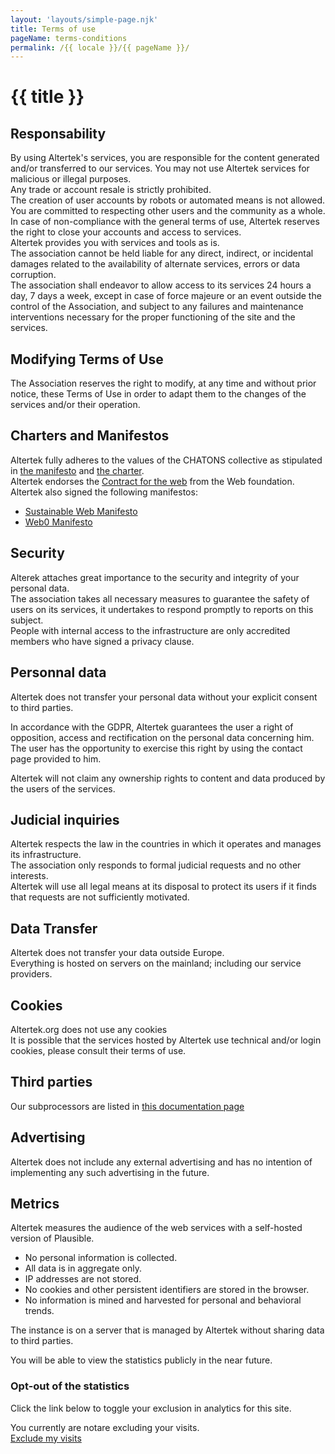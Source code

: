 ```yaml
---
layout: 'layouts/simple-page.njk'
title: Terms of use
pageName: terms-conditions
permalink: /{{ locale }}/{{ pageName }}/
---
```


# {{ title }}

## Responsability  
By using Altertek's services, you are responsible for the content generated and/or transferred to our services.
You may not use Altertek services for malicious or illegal purposes.  
Any trade or account resale is strictly prohibited.  
The creation of user accounts by robots or automated means is not allowed.  
You are committed to respecting other users and the community as a whole.  
In case of non-compliance with the general terms of use, Altertek reserves the right to close your accounts and access to services.  
Altertek provides you with services and tools as is.  
The association cannot be held liable for any direct, indirect, or incidental damages related to the availability of alternate services, errors or data corruption.  
The association shall endeavor to allow access to its services 24 hours a day, 7 days a week, except in case of force majeure or an event outside the control of the Association, and subject to any failures and maintenance interventions necessary for the proper functioning of the site and the services.  

## Modifying Terms of Use  
The Association reserves the right to modify, at any time and without prior notice, these Terms of Use in order to adapt them to the changes of the services and/or their operation.  

## Charters and Manifestos  
Altertek fully adheres to the values of the CHATONS collective as stipulated in [the manifesto](https://chatons.org/en/manifeste) and [the charter](https://chatons.org/en/charte).  
Altertek endorses the [Contract for the web](https://contractfortheweb.org) from the Web foundation.  
Altertek also signed the following manifestos:  
- [Sustainable Web Manifesto](https://www.sustainablewebmanifesto.com/)  
- [Web0 Manifesto](https://web0.small-web.org/)  

## Security  
Alterek attaches great importance to the security and integrity of your personal data.  
The association takes all necessary measures to guarantee the safety of users on its services, it undertakes to respond promptly to reports on this subject.  
People with internal access to the infrastructure are only accredited members who have signed a privacy clause.  

## Personnal data
Altertek does not transfer your personal data without your explicit consent to third parties.

In accordance with the GDPR, Altertek guarantees the user a right of opposition, access and rectification on the personal data concerning him.  
The user has the opportunity to exercise this right by using the contact page provided to him.  

Altertek will not claim any ownership rights to content and data produced by the users of the services.

## Judicial inquiries  
Altertek respects the law in the countries in which it operates and manages its infrastructure.  
The association only responds to formal judicial requests and no other interests.  
Altertek will use all legal means at its disposal to protect its users if it finds that requests are not sufficiently motivated.  

## Data Transfer  
Altertek does not transfer your data outside Europe.  
Everything is hosted on servers on the mainland; including our service providers.  

## Cookies  
Altertek.org does not use any cookies  
It is possible that the services hosted by Altertek use technical and/or login cookies, please consult their terms of use.  

## Third parties  
Our subprocessors are listed in [this documentation page](https://docs.altertek.org/#/content/subprocessors)  

## Advertising  
Altertek does not include any external advertising and has no intention of implementing any such advertising in the future.  

## Metrics  
Altertek measures the audience of the web services with a self-hosted version of Plausible.   
- No personal information is collected.
- All data is in aggregate only.
- IP addresses are not stored.
- No cookies and other persistent identifiers are stored in the browser.
- No information is mined and harvested for personal and behavioral trends.

The instance is on a server that is managed by Altertek without sharing data to third parties.  

You will be able to view the statistics publicly in the near future.

### Opt-out of the statistics

Click the link below to toggle your exclusion in analytics for this site.

<div>You currently <span id="plausible_not">are not</span><span id="plausible_yes">are</span>
excluding your visits.</div>
<a id="plausible_button" href="javascript:toggleExclusion()">Exclude my visits</a>
</div>

<script>
    window.addEventListener('load', function (e) {
      var exclusionState = window.localStorage.plausible_ignore == "true"
      if (exclusionState) {
         document.getElementById("plausible_not").style.display = "none"
         document.getElementById("plausible_yes").style.display = "inline"
         document.getElementById("plausible_button").innerHTML = "Stop excluding my visits"
      } else {
        document.getElementById("plausible_yes").style.display = "none"
        document.getElementById("plausible_not").style.display = "inline"
        document.getElementById("plausible_button").innerHTML = 'Exclude my visits'
      }
    });

    function toggleExclusion(e) {
      var exclusionState = window.localStorage.plausible_ignore == "true"

      if (exclusionState) {
         delete window.localStorage.plausible_ignore
         document.getElementById("plausible_yes").style.display = "none"
         document.getElementById("plausible_not").style.display = "inline"
         document.getElementById("plausible_button").innerHTML = 'Exclude my visits'
      } else {
        window.localStorage.plausible_ignore = "true"
        document.getElementById("plausible_not").style.display = "none"
        document.getElementById("plausible_yes").style.display = "inline"
        document.getElementById("plausible_button").innerHTML = "Stop excluding my visits"
      }
    }
</script>
